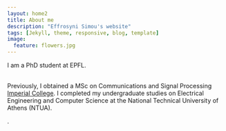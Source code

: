 ```yaml
---
layout: home2
title: About me
description: "Effrosyni Simou's website"
tags: [Jekyll, theme, responsive, blog, template]
image:
  feature: flowers.jpg
---
```


I am a PhD student at EPFL.

<br />
Previously, I obtained a MSc on Communications and Signal Processing <a href="http://www.vision.ee.ethz.ch/index.en.html" target="_blank">Imperial College</a>. I completed my undergraduate studies on Electrical Engineering and Computer Science at the National Technical University of Athens (NTUA).

.

